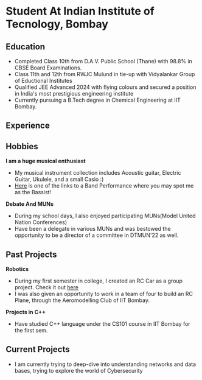 # Student At Indian Institute of Tecnology, Bombay

## Education
- Completed Class 10th from D.A.V. Public School (Thane) with 98.8% in CBSE Board Examinations.
- Class 11th and 12th from RWJC Mulund in tie-up with Vidyalankar Group of Eductional Institutes
- Qualified JEE Advanced 2024 with flying colours and secured a position in India's most prestigious engineering institute
- Currently pursuing a B.Tech degree in Chemical Engineering at IIT Bombay.

## Experience

## Hobbies
**I am a huge musical enthusiast**
- My musical instrument collection includes Acoustic guitar, Electric Guitar, Ukulele, and a small Casio :)
- [Here](https://youtu.be/h5K0UBeISyo?si=7POFq6XXgHRFUgIp) is one of the links to a Band Performance where you may spot me as the Bassist! 

**Debate And MUNs**
- During my school days, I also enjoyed participating MUNs(Model United Nation Conferences)
- Have been a delegate in various MUNs and was bestowed the opportunity to be a director of a committee in DTMUN'22 as well.

## Past Projects
**Robotics**
- During my first semester in college, I created an RC Car as a group project. Check it out [here](https://www.linkedin.com/posts/aditisingh-iitb_robotics-iitbombay-activity-7242123558083039232-yywH?utm_source=share&utm_medium=member_desktop)
- I was also given an opportunity to work in a team of four to build an RC Plane, through the Aeromodelling Club of IIT Bombay.

**Projects in C++**
- Have studied C++ language under the CS101 course in IIT Bombay for the first sem.

## Current Projects
- I am currently trying to deep-dive into understanding networks and data bases, trying to explore the world of Cybersecurity
